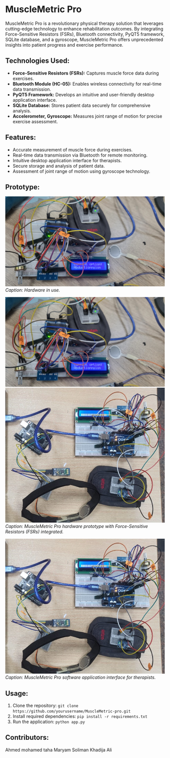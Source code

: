 # MuscleMetric Pro

MuscleMetric Pro is a revolutionary physical therapy solution that leverages cutting-edge technology to enhance rehabilitation outcomes. By integrating Force-Sensitive Resistors (FSRs), Bluetooth connectivity, PyQT5 framework, SQLite database, and a gyroscope, MuscleMetric Pro offers unprecedented insights into patient progress and exercise performance.

## Technologies Used:

- **Force-Sensitive Resistors (FSRs):** Captures muscle force data during exercises.
- **Bluetooth Module (HC-05):** Enables wireless connectivity for real-time data transmission.
- **PyQT5 Framework:** Develops an intuitive and user-friendly desktop application interface.
- **SQLite Database:** Stores patient data securely for comprehensive analysis.
- **Accelerometer, Gyroscope:** Measures joint range of motion for precise exercise assessment.

## Features:

- Accurate measurement of muscle force during exercises.
- Real-time data transmission via Bluetooth for remote monitoring.
- Intuitive desktop application interface for therapists.
- Secure storage and analysis of patient data.
- Assessment of joint range of motion using gyroscope technology.

## Prototype:
![Prototype Image 1](https://github.com/tahaaa22/MuscleMetric-Pro/blob/97f341b3d98da3c35f0f4898f6534c8a0f81ce2d/images/prototype1.jpeg)
*Caption: Hardware in use.*

![Prototype Image 2](https://github.com/tahaaa22/MuscleMetric-Pro/blob/97f341b3d98da3c35f0f4898f6534c8a0f81ce2d/images/prototype1.jpeg)
![Prototype Image 3](https://github.com/tahaaa22/MuscleMetric-Pro/blob/97f341b3d98da3c35f0f4898f6534c8a0f81ce2d/images/prototype2.jpeg)
*Caption: MuscleMetric Pro hardware prototype with Force-Sensitive Resistors (FSRs) integrated.*

![Prototype Image 4](https://github.com/tahaaa22/MuscleMetric-Pro/blob/97f341b3d98da3c35f0f4898f6534c8a0f81ce2d/images/prototype2.jpeg)
*Caption: MuscleMetric Pro software application interface for therapists.*

## Usage:

1. Clone the repository: `git clone https://github.com/yourusername/MuscleMetric-pro.git`
2. Install required dependencies: `pip install -r requirements.txt`
3. Run the application: `python app.py`

## Contributors:

Ahmed mohamed taha
Maryam Soliman
Khadija Ali

